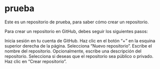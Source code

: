 # prueba
Este es un repositorio de prueba, para saber cómo crear un repositorio. 


Para crear un repositorio en GitHub, debes seguir los siguientes pasos:

Inicia sesión en tu cuenta de GitHub.
Haz clic en el botón “+” en la esquina superior derecha de la página.
Selecciona “Nuevo repositorio”.
Escribe el nombre del repositorio.
Opcionalmente, escribe una descripción del repositorio.
Selecciona si deseas que el repositorio sea público o privado.
Haz clic en “Crear repositorio”.

